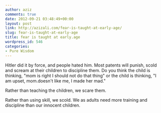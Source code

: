 ```yaml
---
author: aziz
comments: true
date: 2012-09-21 03:48:49+00:00
layout: post
link: http://azizali.com/fear-is-taught-at-early-age/
slug: fear-is-taught-at-early-age
title: fear is taught at early.age
wordpress_id: 546
categories:
- Pure Wisdom
---
```


Hitler did it by force, and people hated him. Most patents will punish, scold and scream at their children to discipline them. Do you think the child is thinking, "mom is right I should not do that thing"  or the child is thinking, "I am upset, mom.doesn't like me, I made her mad."

Rather than teaching the children, we scare them.

Rather than using skill, we scold. We as adults need more training and discipline than our innocent children.
